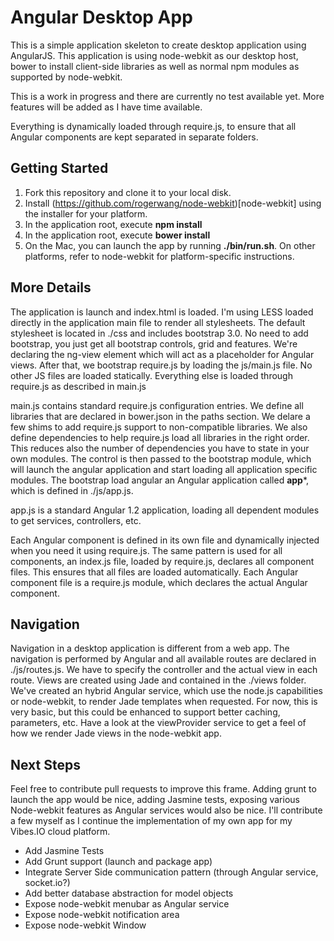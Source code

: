 # Angular Desktop App

This is a simple application skeleton to create desktop application using AngularJS. This application is using node-webkit as our desktop host,
bower to install client-side libraries as well as normal npm modules as supported by node-webkit.

This is a work in progress and there are currently no test available yet. More features will be added as I have time available.

Everything is dynamically loaded through require.js, to ensure that all Angular components are kept separated in separate folders.

## Getting Started

1. Fork this repository and clone it to your local disk.
2. Install (https://github.com/rogerwang/node-webkit)[node-webkit] using the installer for your platform.
3. In the application root, execute **npm install**
4. In the application root, execute **bower install**
5. On the Mac, you can launch the app by running **./bin/run.sh**. On other platforms, refer to node-webkit for platform-specific instructions.

## More Details

The application is launch and index.html is loaded. I'm using LESS loaded directly in the application main file to render all stylesheets. The default stylesheet is located in
./css and includes bootstrap 3.0. No need to add bootstrap, you just get all bootstrap controls, grid and features. We're declaring the ng-view element which will act as a placeholder
for Angular views. After that, we bootstrap require.js by loading the  js/main.js file. No other JS files are loaded statically. Everything else is loaded through require.js as described
in main.js

main.js contains standard require.js configuration entries. We define all libraries that are declared in bower.json in the paths section. We delare a few shims to add require.js support to
non-compatible libraries. We also define dependencies to help require.js load all libraries in the right order. This reduces also the number of dependencies you have to state in your own
modules. The control is then passed to the bootstrap module, which will launch the angular application and start loading all application specific modules. The bootstrap load angular an
Angular application called **app***, which is defined in ./js/app.js.

app.js is a standard Angular 1.2 application, loading all dependent modules to get services, controllers, etc.

Each Angular component is defined in its own file and dynamically injected when you need it using require.js. The same pattern is used for all components, an index.js file, loaded by require.js,
declares all component files. This ensures that all files are loaded automatically. Each Angular component file is a require.js module, which declares the actual Angular component.

## Navigation

Navigation in a desktop application is different from a web app. The navigation is performed by Angular and all available routes are declared in ./js/routes.js. We have to specify the
controller and the actual view in each route. Views are created using Jade and contained in the ./views folder. We've created an hybrid Angular service, which use the node.js capabilities or
node-webkit, to render Jade templates when requested. For now, this is very basic, but this could be enhanced to support better caching, parameters, etc. Have a look at the viewProvider service
to get a feel of how we render Jade views in the node-webkit app.

## Next Steps

Feel free to contribute pull requests to improve this frame. Adding grunt to launch the app would be nice, adding Jasmine tests, exposing various Node-webkit features as Angular services
would also be nice. I'll contribute a few myself as I continue the implementation of my own app for my Vibes.IO cloud platform.

- Add Jasmine Tests
- Add Grunt support (launch and package app)
- Integrate Server Side communication pattern (through Angular service, socket.io?)
- Add better database abstraction for model objects
- Expose node-webkit menubar as Angular service
- Expose node-webkit notification area
- Expose node-webkit Window
